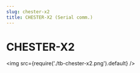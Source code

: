 ```yaml
---
slug: chester-x2
title: CHESTER-X2 (Serial comm.)
---
```


# CHESTER-X2

<img src={require('./tb-chester-x2.png').default} />
